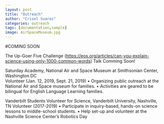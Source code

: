 ```yaml
---
layout: post
title: "Outreach"
author: "Crisel Suarez"
categories: outreach
tags: [documentation,sample]
image: AirSpaceMuseum.jpg
---
```

#COMING SOON 

The Up-Goer Five Challenge (https://eos.org/articles/can-you-explain-science-using-only-1000-common-words) Talk Comming Soon!


Saturday Academy, National Air and Space Museum at Smithsonian Center, Washington DC  
Volunteer (Jan. 12, 2019, Sept. 21, 2019)
•    Organizing public outreach at the National Air and Space museum for families. 
•    Activities are geared to be bilingual for English Language Learning families.
  
Vanderbilt Students Volunteer for Science, Vanderbilt University, Nashville, TN
Volunteer (2017-2019)
•    Participate in inquiry-based, hands-on science lessons to middle-school students.
•    Help set-up and volunteer at the Nashville Science Center’s Robotics Day 

